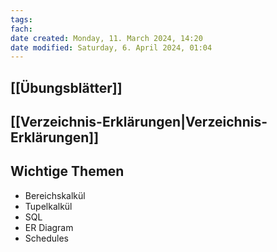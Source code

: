 ```yaml
---
tags: 
fach: 
date created: Monday, 11. March 2024, 14:20
date modified: Saturday, 6. April 2024, 01:04
---
```


## [[Übungsblätter]]
## [[Verzeichnis-Erklärungen|Verzeichnis-Erklärungen]]

## Wichtige Themen

 - Bereichskalkül
 - Tupelkalkül
 - SQL
 - ER Diagram
 - Schedules
